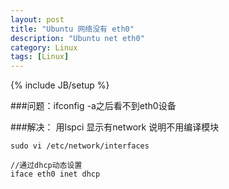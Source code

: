 ```yaml
---
layout: post
title: "Ubuntu 网络没有 eth0"
description: "Ubuntu net eth0"
category: Linux
tags: [Linux]
---
```

{% include JB/setup %}

###问题：ifconfig -a之后看不到eth0设备

###解决：
用lspci 显示有network 说明不用编译模块

```
sudo vi /etc/network/interfaces
```
```
//通过dhcp动态设置
iface eth0 inet dhcp
```
